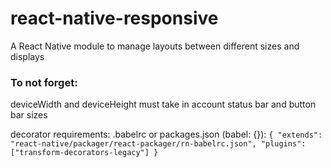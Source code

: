 # react-native-responsive
A React Native module to manage layouts between different sizes and displays

### To not forget:

deviceWidth and deviceHeight must take in account status bar and button bar sizes


decorator requirements: .babelrc or packages.json (babel: {}):
`{
	"extends": "react-native/packager/react-packager/rn-babelrc.json",
	"plugins": ["transform-decorators-legacy"]
}`